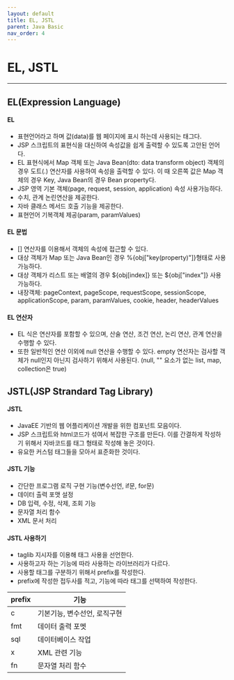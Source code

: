 ```yaml
---
layout: default
title: EL, JSTL
parent: Java Basic
nav_order: 4
---
```


# EL, JSTL

---

## EL(Expression Language)

#### EL

- 표현언어라고 하며 값(data)를 웹 페이지에 표시 하는데 사용되는 태그다.
- JSP 스크립트의 표현식을 대신하여 속성값을 쉽게 출력할 수 있도록 고안된 언어다.
- EL 표현식에서 Map 객체 또는 Java Bean(dto: data transform object) 객체의 경우 도트(.) 연산자를 사용하여 속성을 출력할 수 있다. 이 때 오른쪽 값은 Map 객체의 경우 Key, Java Bean의 경우 Bean property다.
- JSP 영역 기본 객체(page, request, session, application) 속성 사용가능하다.
- 수치, 관계 논린연산을 제공한다.
- 자바 클래스 메서드 호출 기능을 제공한다.
- 표현언어 기복객체 제공(param, paramValues)

#### EL 문법

- [] 연산자를 이용해서 객체의 속성에 접근할 수 있다.
- 대상 객체가 Map 또는 Java Bean인 경우 %{obj["key(property)"]}형태로 사용가능하다.
- 대상 객체가 리스트 또는 배열의 경우 ${obj[index]} 또는 ${obj["index"]} 사용가능하다.
- 내장객체: pageContext, pageScope, requestScope, sessionScope, applicationScope, param, paramValues, cookie, header, headerValues

#### EL 연산자

- EL 식은 연산자를 포함할 수 있으며, 산술 연산, 조건 연산, 논리 연산, 관계 연산을 수행할 수 있다.
- 또한 일반적인 연산 이외에 null 연산을 수행할 수 있다. empty 연산자는 검사할 객체가 null인지 아닌지 검사하기 위해서 사용된다. (null, "" 요소가 없는 list, map, collection은 true)

## JSTL(JSP Strandard Tag Library)

#### JSTL

- JavaEE 기반의 웹 어플리케이션 개발을 위한 컴포넌트 모음이다.
- JSP 스크립트와 html코드가 섞여서 복잡한 구조를 만든다. 이를 간결하게 작성하기 위해서 자바코드를 태그 형태로 작성해 놓은 것이다.
- 유요한 커스텀 태그들을 모아서 표준화한 것이다.

#### JSTL 기능

- 간단한 프로그램 로직 구현 기능(변수선언, if문, for문)
- 데이터 출력 포맷 설정
- DB 입력, 수정, 삭제, 조회 기능
- 문자열 처리 함수
- XML 문서 처리

#### JSTL 사용하기

- taglib 지시자를 이용해 태그 사용을 선언한다.
- 사용하고자 하는 기능에 따라 사용하는 라이브러리가 다르다.
- 사용할 태그를 구분하기 위해서 prefix를 작성한다.
- prefix에 작성한 접두사를 적고, 기능에 따라 태그를 선택하여 작성한다.

| prefix | 기능                         |
| ------ | ---------------------------- |
| c      | 기본기능, 변수선언, 로직구현 |
| fmt    | 데이터 출력 포멧             |
| sql    | 데이터베이스 작업            |
| x      | XML 관련 기능                |
| fn     | 문자열 처리 함수             |
